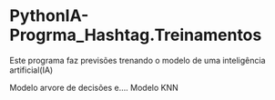 # PythonIA-Progrma_Hashtag.Treinamentos
Este programa faz previsões trenando o modelo de uma inteligência artificial(IA) 

Modelo arvore de decisões
e....
Modelo KNN
